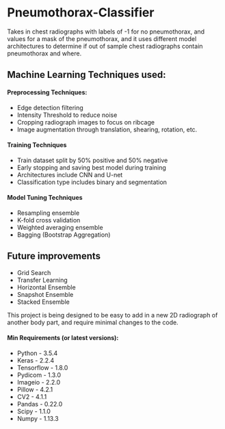 # Pneumothorax-Classifier

Takes in chest radiographs with labels of -1 for no pneumothorax, and values for a mask of the pneumothorax, and it uses different model architectures to determine if out of sample chest radiographs contain pneumothorax and where. 




## Machine Learning Techniques used: 

#### Preprocessing Techniques: 
* Edge detection filtering
* Intensity Threshold to reduce noise
* Cropping radiograph images to focus on ribcage
* Image augmentation through translation, shearing, rotation, etc. 

#### Training Techniques
* Train dataset split by 50% positive and 50% negative
* Early stopping and saving best model during training
* Architectures include CNN and U-net
* Classification type includes binary and segmentation

#### Model Tuning Techniques
* Resampling ensemble
* K-fold cross validation
* Weighted averaging ensemble
* Bagging (Bootstrap Aggregation)


## Future improvements
* Grid Search
* Transfer Learning
* Horizontal Ensemble
* Snapshot Ensemble
* Stacked Ensemble


This project is being designed to be easy to add in a new 2D radiograph of another body part, and require minimal changes to the code. 





#### Min Requirements (or latest versions):
* Python - 3.5.4
* Keras - 2.2.4
* Tensorflow - 1.8.0
* Pydicom - 1.3.0
* Imageio - 2.2.0
* Pillow - 4.2.1
* CV2 - 4.1.1
* Pandas - 0.22.0
* Scipy - 1.1.0
* Numpy - 1.13.3

